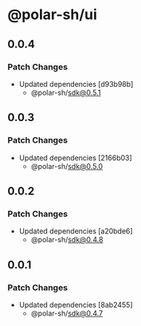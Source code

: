 # @polar-sh/ui

## 0.0.4

### Patch Changes

- Updated dependencies [d93b98b]
  - @polar-sh/sdk@0.5.1

## 0.0.3

### Patch Changes

- Updated dependencies [2166b03]
  - @polar-sh/sdk@0.5.0

## 0.0.2

### Patch Changes

- Updated dependencies [a20bde6]
  - @polar-sh/sdk@0.4.8

## 0.0.1

### Patch Changes

- Updated dependencies [8ab2455]
  - @polar-sh/sdk@0.4.7
